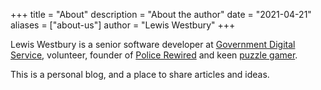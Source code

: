+++
title = "About"
description = "About the author"
date = "2021-04-21"
aliases = ["about-us"]
author = "Lewis Westbury"
+++

Lewis Westbury is a senior software developer at [Government Digital Service](https://www.gov.uk/government/organisations/government-digital-service), volunteer, founder of [Police Rewired](https://policerewired.org) and keen [puzzle gamer](https://escapethereview.co.uk/profile/?user_id=11).

This is a personal blog, and a place to share articles and ideas.
